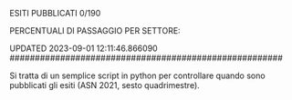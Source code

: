 ESITI PUBBLICATI 0/190 

PERCENTUALI DI PASSAGGIO PER SETTORE:

UPDATED 2023-09-01 12:11:46.866090
###################################################### 

Si tratta di un semplice script in python per controllare quando sono pubblicati gli esiti (ASN 2021, sesto quadrimestre).

